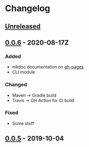 # Changelog

## [Unreleased]

## [0.0.6] - 2020-08-17Z
### Added
- mkdoc documentation on [gh-pages](https://dioxic.github.io/mgenerate4j/)
- CLI module

### Changed
- Maven -> Gradle build
- Travis -> GH Action for CI build

### Fixed
- Some stuff

## [0.0.5] - 2019-10-04

[Unreleased]: https://github.com/dioxic/dioxic/compare/v0.0.6...HEAD
[0.0.6]: https://github.com/dioxic/dioxic/releases/tag/v0.0.6
[0.0.5]:      https://github.com/dioxic/mgenerate4j/releases/tag/v0.0.5